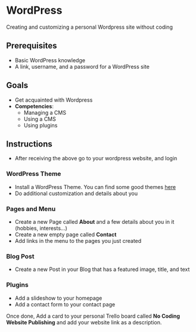 # WordPress

Creating and customizing a personal Wordpress site without coding

## Prerequisites

* Basic WordPress knowledge
* A link, username, and a password for a WordPress site

## Goals

* Get acquainted with Wordpress
* **Competencies**:
  * Managing a CMS 
  * Using a CMS
  * Using plugins

## Instructions

* After receiving the above go to your wordpress website, and login

### WordPress Theme

* Install a WordPress Theme. You can find some good themes [here](https://athemes.com/collections/free-wordpress-themes/#)
* Do additional customization and details about you

### Pages and Menu

* Create a new Page called **About** and a few details about you in it \(hobbies, interests...\)
* Create a new empty page called **Contact**
* Add links in the menu to the pages you just created

### Blog Post

* Create a new Post in your Blog that has a featured image, title, and text

### Plugins

* Add a slideshow to your homepage
* Add a contact form to your contact page

Once done, Add a card to your personal Trello board called **No Coding Website Publishing** and add your website link as a description.

